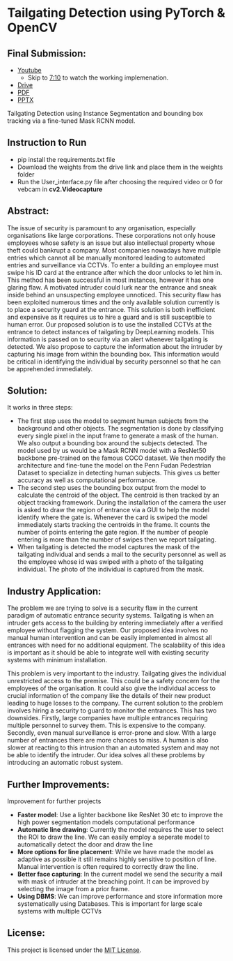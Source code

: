 # Tailgating Detection using PyTorch & OpenCV
## Final Submission:
* [Youtube](https://youtu.be/Pkks_BcHSSM) 
    * Skip to [7:10](https://youtu.be/Pkks_BcHSSM?t=431) to watch the working implemenation.
* [Drive](https://drive.google.com/file/d/1fO9o52LVYVOfiFsVyYPjLh3UVcjh0gGF/view)
* [PDF](Final%20Presentation.pdf)
* [PPTX](Final%20Presentation.pptx)

Tailgating Detection using Instance Segmentation and bounding box tracking via a fine-tuned Mask RCNN model.

## Instruction to Run
* pip install the requirements.txt file
* Download the weights from the drive link and place them in the weights folder
* Run the User_interface.py file after choosing the required video or 0 for vebcam in **cv2.Videocapture**

## Abstract:
The issue of security is paramount to any organisation, especially organisations like large corporations. These corporations not only house employees whose safety is an issue but also intellectual property whose theft could bankrupt a company. Most companies nowadays have multiple entries which cannot all be manually monitored leading to automated entries and surveillance via CCTVs. To enter a building an employee must swipe his ID card at the entrance after which the door unlocks to let him in. This method has been successful in most instances, however it has one glaring flaw. A motivated intruder could lurk near the entrance and sneak inside behind an unsuspecting employee unnoticed. This security flaw has been exploited numerous times and the only available solution currently is to place a security guard at the entrance. This solution is both inefficient and expensive as it requires us to hire a guard and is still susceptible to human error. Our proposed solution is to use the installed CCTVs at the entrance to detect instances of tailgating by DeepLearning models. This information is passed on to security via an alert whenever tailgating is detected. We also propose to capture the information about the intruder by capturing his image from within the bounding box. This information would be critical in identifying the individual by security personnel so that he can be apprehended immediately. 

## Solution:
It works in three steps:
* The first step uses the model to segment human subjects from the background and other objects. The segmentation is done by classifying every single pixel in the input frame to generate a mask of the human. We also output a bounding box around the subjects detected. The model used by us would be a Mask RCNN model with a ResNet50 backbone pre-trained on the famous COCO dataset. We then modify the architecture and fine-tune the model on the Penn Fudan Pedestrian Dataset to specialize in detecting human subjects. This gives us better accuracy as well as computational performance.
* The second step uses the bounding box output from the model to calculate the centroid of the object. The centroid is then tracked by an object tracking framework. During the installation of the camera the user is asked to draw the region of entrance via a GUI to help the model identify where the gate is. Whenever the card is swiped the model immediately starts tracking the centroids in the frame. It counts the number of points entering the gate region. If the number of people entering is more than the number of swipes then we report tailgating.
* When tailgating is detected the model captures the mask of the tailgating individual and sends a mail to the security personnel as well as the employee whose id was swiped with a photo of the tailgating individual. The photo of the individual is captured from the mask.

## Industry Application:

The problem we are trying to solve is a security flaw in the current paradigm of automatic entrance security systems. Tailgating is when an intruder gets access to the building by entering immediately after a verified employee without flagging the system. Our proposed idea involves no manual human intervention and can be easily implemented in almost all entrances with need for no additional equipment. The scalability of this idea is important as it should be able to integrate well with existing security systems with minimum installation.

This problem is very important to the industry. Tailgating gives the individual unrestricted access to the premise. This could be a safety concern for the employees of the organisation. It could also give the individual access to crucial information of the company like the details of their new product leading to huge losses to the company. The current solution to the problem involves hiring a security to guard to monitor the entrances. This has two downsides. Firstly, large companies have multiple entrances requiring multiple personnel to survey them. This is expensive to the company. Secondly, even manual surveillance is error-prone and slow. With a large number of entrances there are more chances to miss. A human is also slower at reacting to this intrusion than an automated system and may not be able to identify the intruder. Our idea solves all these problems by introducing an automatic robust system.

## Further Improvements:
Improvement for further projects
* **Faster model**: Use a lighter backbone like ResNet 30 etc to improve the high power segmentation models computational performance
* **Automatic line drawing**: Currently the model requires the user to select the ROI to draw the line. We can easily employ a seperate model to automatically detect the door and draw the line
* **More options for line placement**: While we have made the model as adaptive as possible it still remains highly sensitive to position of line. Manual intervention is often required to correctly draw the line. 
* **Better face capturing**: In the current model we send the security a mail with mask of intruder at the breaching point. It can be improved by selecting the image from a prior frame.
* **Using DBMS**: We can improve performance and store information more systematically using Databases. This is important for large scale systems with multiple CCTVs

## License:

This project is licensed under the [MIT License](LICENSE).
